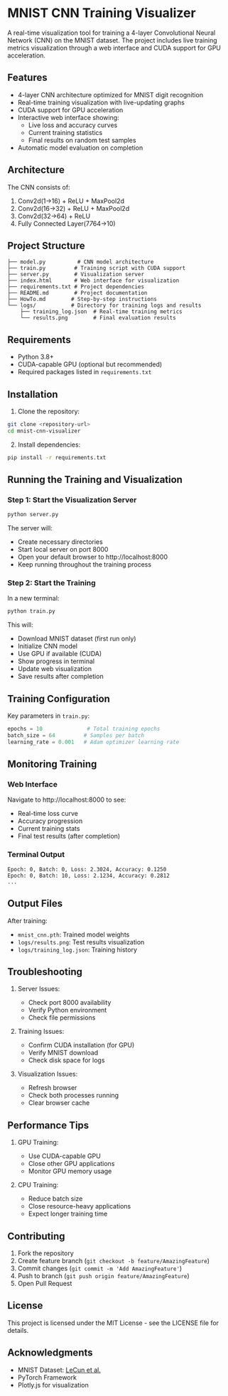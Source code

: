 # MNIST CNN Training Visualizer

A real-time visualization tool for training a 4-layer Convolutional Neural Network (CNN) on the MNIST dataset. The project includes live training metrics visualization through a web interface and CUDA support for GPU acceleration.

## Features

- 4-layer CNN architecture optimized for MNIST digit recognition
- Real-time training visualization with live-updating graphs
- CUDA support for GPU acceleration
- Interactive web interface showing:
  - Live loss and accuracy curves
  - Current training statistics
  - Final results on random test samples
- Automatic model evaluation on completion

## Architecture

The CNN consists of:
1. Conv2d(1→16) + ReLU + MaxPool2d
2. Conv2d(16→32) + ReLU + MaxPool2d
3. Conv2d(32→64) + ReLU
4. Fully Connected Layer(7*7*64→10)

## Project Structure

```
├── model.py          # CNN model architecture
├── train.py         # Training script with CUDA support
├── server.py        # Visualization server
├── index.html       # Web interface for visualization
├── requirements.txt # Project dependencies
├── README.md        # Project documentation
├── HowTo.md        # Step-by-step instructions
└── logs/           # Directory for training logs and results
    ├── training_log.json  # Real-time training metrics
    └── results.png        # Final evaluation results
```

## Requirements

- Python 3.8+
- CUDA-capable GPU (optional but recommended)
- Required packages listed in `requirements.txt`

## Installation

1. Clone the repository:
```bash
git clone <repository-url>
cd mnist-cnn-visualizer
```

2. Install dependencies:
```bash
pip install -r requirements.txt
```

## Running the Training and Visualization

### Step 1: Start the Visualization Server
```bash
python server.py
```
The server will:
- Create necessary directories
- Start local server on port 8000
- Open your default browser to http://localhost:8000
- Keep running throughout the training process

### Step 2: Start the Training
In a new terminal:
```bash
python train.py
```
This will:
- Download MNIST dataset (first run only)
- Initialize CNN model
- Use GPU if available (CUDA)
- Show progress in terminal
- Update web visualization
- Save results after completion

## Training Configuration

Key parameters in `train.py`:
```python
epochs = 10              # Total training epochs
batch_size = 64         # Samples per batch
learning_rate = 0.001   # Adam optimizer learning rate
```

## Monitoring Training

### Web Interface
Navigate to http://localhost:8000 to see:
- Real-time loss curve
- Accuracy progression
- Current training stats
- Final test results (after completion)

### Terminal Output
```
Epoch: 0, Batch: 0, Loss: 2.3024, Accuracy: 0.1250
Epoch: 0, Batch: 10, Loss: 2.1234, Accuracy: 0.2812
...
```

## Output Files

After training:
- `mnist_cnn.pth`: Trained model weights
- `logs/results.png`: Test results visualization
- `logs/training_log.json`: Training history

## Troubleshooting

1. Server Issues:
   - Check port 8000 availability
   - Verify Python environment
   - Check file permissions

2. Training Issues:
   - Confirm CUDA installation (for GPU)
   - Verify MNIST download
   - Check disk space for logs

3. Visualization Issues:
   - Refresh browser
   - Check both processes running
   - Clear browser cache

## Performance Tips

1. GPU Training:
   - Use CUDA-capable GPU
   - Close other GPU applications
   - Monitor GPU memory usage

2. CPU Training:
   - Reduce batch size
   - Close resource-heavy applications
   - Expect longer training time

## Contributing

1. Fork the repository
2. Create feature branch (`git checkout -b feature/AmazingFeature`)
3. Commit changes (`git commit -m 'Add AmazingFeature'`)
4. Push to branch (`git push origin feature/AmazingFeature`)
5. Open Pull Request

## License

This project is licensed under the MIT License - see the LICENSE file for details.

## Acknowledgments

- MNIST Dataset: [LeCun et al.](http://yann.lecun.com/exdb/mnist/)
- PyTorch Framework
- Plotly.js for visualization
